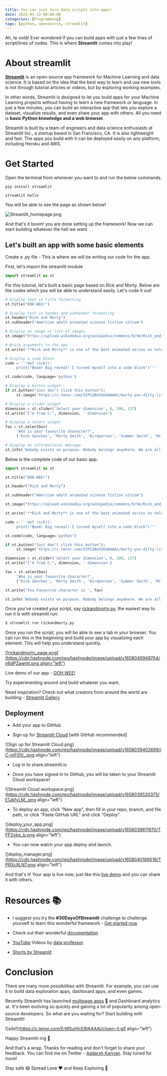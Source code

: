 ```yaml
---
title: You can just turn data scripts into apps!
date: 2023-01-13 00:00:00 
categories: [Programming]
tags: [python, opensource, streamlit]
---
```


Ah, te voilà! Ever wondered if you can build apps with just a few lines of script/lines of codes. This is where **Streamlit** comes into play!

# About streamlit

[**Streamlit**](https://streamlit.io/) is an open-source app framework for Machine Learning and data science. It is based on the idea that the best way to learn and use new tools is not through tutorial articles or videos, but by exploring working examples.

In other words, Streamlit is designed to let you build apps for your Machine Learning projects without having to learn a new framework or language. In just a few minutes, you can build an interactive app that lets you explore a dataset, visualize results, and even share your app with others. All you need is **basic Python knowledge and a web browser**.

Streamlit is built by a team of engineers and data science enthusiasts at Streamlit Inc., a startup based in San Francisco, CA. It is also lightweight and fast. The apps you build with it can be deployed easily on any platform, including Heroku and AWS.

# Get Started

Open the terminal from wherever you want to and run the below commands.

```shell
pip install streamlit
```

```shell
streamlit hello
```

You will be able to see the page as shown below!

![Streamlit_homepage.png](./assets/media/streamlit-server.png)

And that's it boom! you are done setting up the framework! Now we can start building whatever the hell we want.

## Let's built an app with some basic elements

Create a .py file - This is where we will be writing our code for the app.

First, let's import the streamlit module

```python
import streamlit as st
```

For this tutorial, let's built a basic page based on Rick and Morty. Below are the codes which you will be able to understand easily. Let's code it out!

```python
# Display text in title formatting
st.title("OOH WEE!")
```

```python
# Display text in header and subheader formatting
st.header("Rick and Morty")
st.subheader("American adult animated science fiction sitcom")
```

```python
# Display an image or list of images
st.image("https://upload.wikimedia.org/wikipedia/commons/9/9e/Rick_and_Morty_title_card.png", caption = "Justin Roiland and Dan Harmon, Public domain, via Wikimedia Commons")
```

```python
# Write arguments to the app
st.write('**Rick and Morty** is one of the best animated series on television. The show is about the adventures of Rick, a mad scientist, and his grandson, Morty. The series is hilarious and has a lot of heart.')
```

```python
# Display a code block
code = '''def rick():
     print("Boom! Big reveal! I turned myself into a code block")'''

st.code(code, language='python')
```

```python
# Display a button widget
if st.button("Just don't click this button"):
     st.image('https://c.tenor.com/5IFS2BehSGUAAAAC/morty-you-dirty-little-doggy.gif')
```

```python
# Display a slider widget
dimension = st.slider('Select your dimension', 0, 200, 137)
st.write("I'm from C-", dimension, ' dimension')
```

```python
# Display a select widget
fav = st.selectbox(
     'Who is your favourite character?',
     ('Rick Sanchez', 'Morty Smith', 'Birdperson', 'Summer Smith', 'Mr. Poopybutthole'))
```

```python
# Display an informational message
st.info('Nobody exists on purpose. Nobody belongs anywhere. We are all going to die. Come lets built apps with Streamlit')
```

Below is the complete code of our basic app.

```python
import streamlit as st

st.title("OOH WEE!")

st.header("Rick and Morty")

st.subheader("American adult animated science fiction sitcom")

st.image("https://upload.wikimedia.org/wikipedia/commons/9/9e/Rick_and_Morty_title_card.png", caption = "Justin Roiland and Dan Harmon, Public domain, via Wikimedia Commons")

st.write('**Rick and Morty** is one of the best animated series on television. The show is about the adventures of Rick, a mad scientist, and his grandson, Morty. The series is hilarious and has a lot of heart.')

code = '''def rick():
     print("Boom! Big reveal! I turned myself into a code block")'''

st.code(code, language='python')

if st.button("Just don't click this button"):
     st.image('https://c.tenor.com/5IFS2BehSGUAAAAC/morty-you-dirty-little-doggy.gif')

dimension = st.slider('Select your dimension', 0, 200, 137)
st.write("I'm from C-", dimension, ' dimension')

fav = st.selectbox(
     'Who is your favourite character?',
     ('Rick Sanchez', 'Morty Smith', 'Birdperson', 'Summer Smith', 'Mr. Poopybutthole'))

st.write('You favourite character is ', fav)

st.info('Nobody exists on purpose. Nobody belongs anywhere. We are all going to die. Come lets built apps with Streamlit')
```

Once you've created your script, say [rickandmorty.py](https://raw.githubusercontent.com/dotaadarsh/30DaysOfStreamlit/main/Misc/rickandmorty.py), the easiest way to run it is with streamlit run:

```python
$ streamlit run rickandmorty.py
```

Once you run the script, you will be able to see a tab in your browser. You can run this in the beginning and build your app by visualizing each element. This will help you understand quickly.

[![rickandmorty_page.png](https://cdn.hashnode.com/res/hashnode/image/upload/v1658049949764/n6dPZawmt.png align="left")](https://dotaadarsh-30daysofstreamlit-miscrickandmorty-k6x6ey.streamlitapp.com/)

Live demo of our app - [OOH WEE!](https://dotaadarsh-30daysofstreamlit-miscrickandmorty-k6x6ey.streamlitapp.com/)

Try experimenting around and build whatever you want.

Need inspiration? Check out what creators from around the world are building - [Streamlit Gallery](https://streamlit.io/gallery)

## Deployment

* Add your app to GitHub
    
* Sign up for [Streamlit Cloud](https://share.streamlit.io/signup) \[with GitHub recommended\]
    

![Sign up for Streamlit Cloud.png](https://cdn.hashnode.com/res/hashnode/image/upload/v1658039402699/jC-mF0lV_.png align="left")

* Log in to share.streamlit.io
    
* Once you have signed in to GitHub, you will be taken to your Streamlit Cloud workspace!
    

![Streamlit Cloud workspace.png](https://cdn.hashnode.com/res/hashnode/image/upload/v1658039520375/E1JkfyLM_.png align="left")

* To deploy an app, click "New app", then fill in your repo, branch, and file path, or click "Paste GitHub URL" and click "Deploy".
    

![deploy_your_app.png](https://cdn.hashnode.com/res/hashnode/image/upload/v1658039811970/TFP2xbo_b.png align="left")

* You can now watch your app deploy and launch.
    

![deploy_manager.png](https://cdn.hashnode.com/res/hashnode/image/upload/v1658040189516/TPRXc9LN7.png align="left")

And that's it! Your app is live now; just like this [live demo](https://dotaadarsh-30daysofstreamlit-miscrickandmorty-k6x6ey.streamlitapp.com/) and you can share it with others.

# Resources 📚

* I suggest you try the **#30DaysOfStreamlit** challenge to challenge yourself to learn this wonderful framework - [Get started now](https://share.streamlit.io/streamlit/30days)
    
* Check out their wonderful [documentation](https://docs.streamlit.io/)
    
* [YouTube](https://youtube.com/playlist?list=PLtqF5YXg7GLmCvTswG32NqQypOuYkPRUE) Videos by [data professor](https://twitter.com/thedataprof/)
    
* [Shorts by Streamlit](https://youtube.com/playlist?list=PLgkF0qak9G4-TC9_tKW1V4GRcJ9cdmnlx)
    

# Conclusion

There are many more possibilities with Streamlit. For example, you can use it to build data exploration apps, dashboard apps, and even games.

Recently Streamlit has launched [multipage apps](https://blog.streamlit.io/introducing-multipage-apps/) 📄 and Dashboard analytics 📊. It's been evolving so quickly and gaining a lot of popularity among open-source developers. So what are you waiting for? Start building with Streamlit!

![sdsf](https://c.tenor.com/ErMSuHlcE8IAAAAi/clown-it.gif align="left")

Happy Streamlit-ing 🎈

And that's a wrap. Thanks for reading and don't forget to share your feedback. You can find me on Twitter - [Aadarsh Kannan](https://twitter.com/dotaadarsh). Stay tuned for more!

Stay safe 😷 Spread Love ❤️ and Keep Exploring 🚀